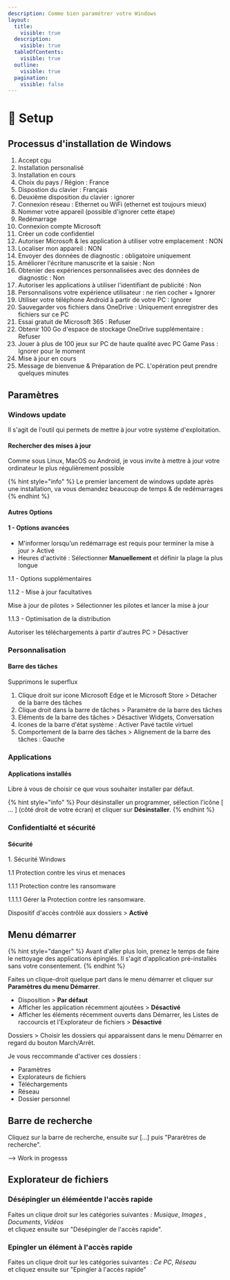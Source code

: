 ```yaml
---
description: Comme bien paramétrer votre Windows
layout:
  title:
    visible: true
  description:
    visible: true
  tableOfContents:
    visible: true
  outline:
    visible: true
  pagination:
    visible: false
---
```


# 🔩 Setup

## Processus d'installation de Windows

1. Accept cgu
2. Installation personalisé
3. Installation en cours
4. Choix du pays / Région : France
5. Dispostion du clavier : Français
6. Deuxième disposition du clavier : ignorer
7. Connexion réseau : Ethernet ou WiFi (ethernet est toujours mieux)
8. Nommer votre appareil (possible d'ignorer cette étape)
9. Redémarrage
10. Connexion compte Microsoft
11. Créer un code confidentiel
12. Autoriser Microsoft & les application à utiliser votre emplacement : NON
13. Localiser mon appareil : NON
14. Envoyer des données de diagnostic : obligatoire uniquement
15. Améliorer l'écriture manuscrite et la saisie : Non
16. Obtenier des expériences personnalisées avec des données de diagnostic :  Non
17. Autoriser les applications à utiliser l'identifiant de publicité : Non
18. Personnalisons votre expérience utilisateur : ne rien cocher + Ignorer
19. Utiliser votre téléphone Android à partir de votre PC : Ignorer
20. Sauvegarder vos fichiers dans OneDrive : Uniquement enregistrer des fichiers sur ce PC
21. Essai gratuit de Microsoft 365 : Refuser
22. Obtenir 100 Go d'espace de stockage OneDrive supplémentaire : Refuser
23. Jouer à plus de 100 jeux sur PC de haute qualité avec PC Game Pass : Ignorer pour le moment
24. Mise à jour en cours
25. Message de bienvenue & Préparation de PC. L'opération peut prendre quelques minutes

## Paramètres

### Windows update

Il s'agit de l'outil qui permets de mettre à jour votre système d'exploitation.

#### Rechercher des mises à jour

Comme sous Linux, MacOS ou Android, je vous invite à mettre à jour votre ordinateur le plus régulièrement possible

{% hint style="info" %}
Le premier lancement de windows update après une installation, va vous demandez beaucoup de temps & de redémarrages
{% endhint %}

#### Autres Options

#### 1 - Options avancées

* M'informer lorsqu'un redémarrage est requis pour terminer la mise à jour > Activé
* Heures d'activité : Sélectionner **Manuellement** et définir la plage la plus longue

1.1 - Options supplémentaires

1.1.2 - Mise à jour facultatives

Mise à jour de pilotes > Sélectionner les pilotes et lancer la mise à jour

1.1.3 - Optimisation de la distribution

Autoriser les téléchargements à partir d'autres PC > Désactiver

### Personnalisation

#### Barre des tâches

Supprimons le superflux

1. Clique droit sur icone Microsoft Edge et le Microsoft Store > Détacher de la barre des tâches
2. Clique droit dans la barre de tâches > Paramètre de la barre des tâches
3. Eléments de la barre des tâches > Désactiver Widgets, Conversation
4. Icones de la barre d'état système : Activer Pavé tactile virtuel
5. Comportement de la barre des tâches > Alignement de la barre des tâches : Gauche

### Applications

#### Applications installés

Libre à vous de choisir ce que vous souhaiter installer par défaut.

{% hint style="info" %}
Pour désinstaller un programmer, sélection l'icône \[ ... ] (côté droit de votre écran) et cliquer sur **Désinstaller**.
{% endhint %}

### Confidentialté et sécurité

#### Sécurité

1\. Sécurité Windows

1.1 Protection contre les virus et menaces

1.1.1 Protection contre les ransomware

1.1.1.1 Gérer la Protection contre les ransomware.

Dispositif d'accès contrôlé aux dossiers > **Activé**

## Menu démarrer

{% hint style="danger" %}
Avant d'aller plus loin, prenez le temps de faire le nettoyage des applications épinglés. Il s'agit d'application pré-installés sans votre consentement.
{% endhint %}

Faites un clique-droit quelque part dans le menu démarrer et cliquer sur **Paramètres du menu Démarrer**.

* Disposition > **Par défaut**
* Afficher les application récemment ajoutées > **Désactivé**
* Afficher les éléments récemment ouverts dans Démarrer, les Listes de raccourcis et l'Explorateur de fichiers > **Désactivé**

Dossiers > Choisir les dossiers qui apparaissent dans le menu Démarrer en regard du bouton March/Arrêt.

Je vous reccommande d'activer ces dossiers :

* Paramètres
* Explorateurs de fichiers
* Téléchargements
* Réseau
* Dossier personnel

## Barre de recherche

Cliquez sur la barre de recherche, ensuite sur \[...] puis "Pararètres de recherche".

\--> Work in progesss

## Explorateur de fichiers

### Désépingler un éléméentde l'accès rapide&#x20;

Faites un clique droit sur les catégories suivantes : _Musique_, _Images_ , _Documents_, _Vidéos_\
et cliquez ensuite sur "Désépingler de l'accès rapide".

### Epingler un élément à l'accès rapide

Faites un clique droit sur les catégories suivantes : _Ce PC_, _Réseau_\
et cliquez ensuite sur "Epingler à l'accès rapide"

